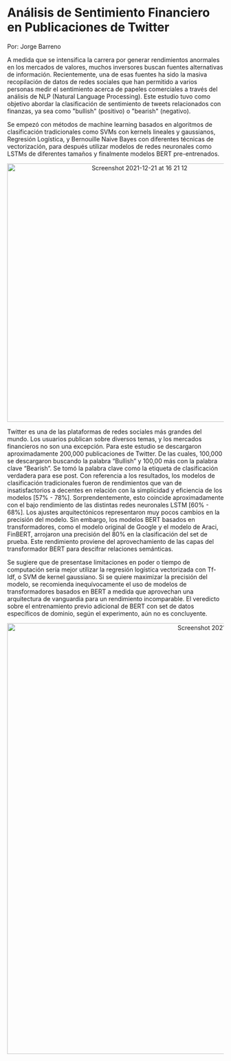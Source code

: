 # Análisis de Sentimiento Financiero en Publicaciones de Twitter


Por: Jorge Barreno


A medida que se intensifica la carrera por generar rendimientos anormales en los mercados de valores, 
muchos inversores buscan fuentes alternativas de información. Recientemente, una de esas fuentes ha sido la masiva 
recopilación de datos de redes sociales que han permitido a varios personas medir el sentimiento acerca de papeles 
comerciales a través del análisis de NLP (Natural Language Processing). Este estudio tuvo como objetivo abordar la clasificación 
de sentimiento de tweets relacionados con finanzas, ya sea como "bullish" (positivo) o "bearish" (negativo).


Se empezó con métodos de machine learning basados en algoritmos de clasificación tradicionales como SVMs con kernels lineales y 
gaussianos, Regresión Logística, y Bernouille Naive Bayes con diferentes técnicas de vectorización, para después utilizar 
modelos de redes neuronales como LSTMs de diferentes tamaños y finalmente modelos BERT pre-entrenados. 


<p align="center">
<img width="600" 
alt="Screenshot 2021-12-21 at 16 21 12" src="https://user-images.githubusercontent.com/94183717/146999328-ea89effe-ce85-40ba-9b73-0c9dec78caab.png">



Twitter es una de las plataformas de redes sociales más grandes del mundo. Los usuarios publican sobre diversos temas, 
y los mercados financieros no son una excepción. Para este estudio se descargaron aproximadamente 200,000 publicaciones de Twitter. 
De las cuales, 100,000 se descargaron buscando la palabra “Bullish” y 100,00 más con la palabra clave “Bearish”. Se tomó la palabra 
clave como la etiqueta de clasificación verdadera para ese post.
Con referencia a los resultados, los modelos de clasificación tradicionales fueron de rendimientos que van de insatisfactorios a decentes en 
relación con la simplicidad y eficiencia de los modelos [57% - 78%]. Sorprendentemente, esto coincide aproximadamente con el bajo rendimiento 
de las distintas redes neuronales LSTM [60% - 68%]. Los ajustes arquitectónicos representaron muy pocos cambios en la precisión del modelo. 
Sin embargo, los modelos BERT basados en transformadores, como el modelo original de Google y el modelo de Araci, FinBERT, arrojaron una precisión 
del 80% en la clasificación del set de prueba. Este rendimiento proviene del aprovechamiento de las capas del transformador BERT para descifrar 
relaciones semánticas.


Se sugiere que de presentase limitaciones en poder o tiempo de computación sería mejor utilizar la regresión logística vectorizada con Tf-Idf, 
o SVM de kernel gaussiano. Si se quiere maximizar la precisión del modelo, se recomienda inequívocamente el uso de modelos de transformadores basados 
en BERT a medida que aprovechan una arquitectura de vanguardia para un rendimiento incomparable. El veredicto sobre el entrenamiento previo adicional 
de BERT con set de datos específicos de dominio, según el experimento, aún no es concluyente.

<p align="center">
<img width="1000" 
     alt="Screenshot 2021-12-21 at 16 21 19" src="https://user-images.githubusercontent.com/94183717/146999444-69dd897c-9fb1-45e0-8811-84450aa7e1e0.png">



